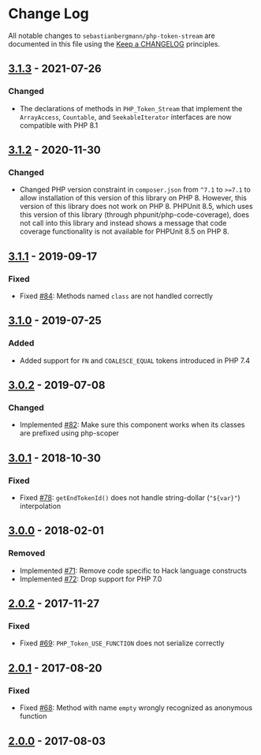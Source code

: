 # Change Log

All notable changes to `sebastianbergmann/php-token-stream` are documented in this file using the [Keep a CHANGELOG](https://keepachangelog.com/) principles.

## [3.1.3] - 2021-07-26

### Changed

* The declarations of methods in `PHP_Token_Stream` that implement the `ArrayAccess`, `Countable`, and `SeekableIterator` interfaces are now compatible with PHP 8.1

## [3.1.2] - 2020-11-30

### Changed

* Changed PHP version constraint in `composer.json` from `^7.1` to `>=7.1` to allow installation of this version of this library on PHP 8. However, this version of this library does not work on PHP 8. PHPUnit 8.5, which uses this version of this library (through phpunit/php-code-coverage), does not call into this library and instead shows a message that code coverage functionality is not available for PHPUnit 8.5 on PHP 8.

## [3.1.1] - 2019-09-17

### Fixed

* Fixed [#84](https://github.com/sebastianbergmann/php-token-stream/issues/84): Methods named `class` are not handled correctly

## [3.1.0] - 2019-07-25

### Added

* Added support for `FN` and `COALESCE_EQUAL` tokens introduced in PHP 7.4

## [3.0.2] - 2019-07-08

### Changed

* Implemented [#82](https://github.com/sebastianbergmann/php-token-stream/issues/82): Make sure this component works when its classes are prefixed using php-scoper

## [3.0.1] - 2018-10-30

### Fixed

* Fixed [#78](https://github.com/sebastianbergmann/php-token-stream/pull/78): `getEndTokenId()` does not handle string-dollar (`"${var}"`) interpolation

## [3.0.0] - 2018-02-01

### Removed

* Implemented [#71](https://github.com/sebastianbergmann/php-token-stream/issues/71): Remove code specific to Hack language constructs
* Implemented [#72](https://github.com/sebastianbergmann/php-token-stream/issues/72): Drop support for PHP 7.0

## [2.0.2] - 2017-11-27

### Fixed

* Fixed [#69](https://github.com/sebastianbergmann/php-token-stream/issues/69): `PHP_Token_USE_FUNCTION` does not serialize correctly

## [2.0.1] - 2017-08-20

### Fixed

* Fixed [#68](https://github.com/sebastianbergmann/php-token-stream/issues/68): Method with name `empty` wrongly recognized as anonymous function

## [2.0.0] - 2017-08-03

[3.1.3]: https://github.com/sebastianbergmann/php-token-stream/compare/3.1.2...3.1.3
[3.1.2]: https://github.com/sebastianbergmann/php-token-stream/compare/3.1.1...3.1.2
[3.1.1]: https://github.com/sebastianbergmann/php-token-stream/compare/3.1.0...3.1.1
[3.1.0]: https://github.com/sebastianbergmann/php-token-stream/compare/3.0.2...3.1.0
[3.0.2]: https://github.com/sebastianbergmann/php-token-stream/compare/3.0.1...3.0.2
[3.0.1]: https://github.com/sebastianbergmann/php-token-stream/compare/3.0.0...3.0.1
[3.0.0]: https://github.com/sebastianbergmann/php-token-stream/compare/2.0...3.0.0
[2.0.2]: https://github.com/sebastianbergmann/php-token-stream/compare/2.0.1...2.0.2
[2.0.1]: https://github.com/sebastianbergmann/php-token-stream/compare/2.0.0...2.0.1
[2.0.0]: https://github.com/sebastianbergmann/php-token-stream/compare/1.4.11...2.0.0
